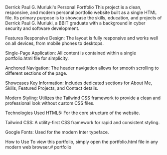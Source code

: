 Derrick Paul G. Muriuki's Personal Portfolio
This project is a clean, responsive, and modern personal portfolio website built as a single HTML file. Its primary purpose is to showcase the skills, education, and projects of Derrick Paul G. Muriuki, a BBIT graduate with a background in cyber security and software development.

Features
Responsive Design: The layout is fully responsive and works well on all devices, from mobile phones to desktops.

Single-Page Application: All content is contained within a single portfolio.html file for simplicity.

Anchored Navigation: The header navigation allows for smooth scrolling to different sections of the page.

Showcases Key Information: Includes dedicated sections for About Me, Skills, Featured Projects, and Contact details.

Modern Styling: Utilizes the Tailwind CSS framework to provide a clean and professional look without custom CSS files.

Technologies Used
HTML5: For the core structure of the website.

Tailwind CSS: A utility-first CSS framework for rapid and consistent styling.

Google Fonts: Used for the modern Inter typeface.

How to Use
To view this portfolio, simply open the portfolio.html file in any modern web browser.# portfolio
